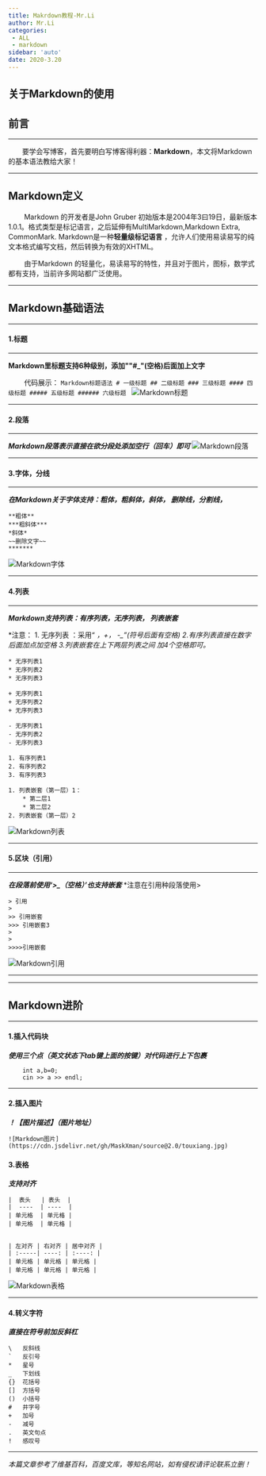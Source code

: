 ```yaml
---
title: Makrdown教程-Mr.Li
author: Mr.Li
categories:
 - ALL
 - markdown
sidebar: 'auto'
date: 2020-3.20
---
```

<!-- more -->

## 关于Markdown的使用
## 前言
********
&emsp;&emsp;要学会写博客，首先要明白写博客得利器：**Markdown**，本文将Markdown的基本语法教给大家！<!-- more -->
********
## Markdown定义
 &emsp;&emsp; Markdown 的开发者是John Gruber 初始版本是2004年3曰19日，最新版本1.0.1。格式类型是标记语言，之后延伸有MultiMarkdown,Markdown Extra, CommonMark.  Markdown是一种**轻量级标记语言** ，允许人们使用易读易写的纯文本格式编写文档，然后转换为有效的XHTML。  
  
  &emsp; &emsp;由于Markdown 的轻量化，易读易写的特性，并且对于图片，图标，数学式都有支持，当前许多网站都广泛使用。
 ***********
## Markdown基础语法
*****************
#### 1.标题
****
**Markdown里标题支持6种级别，添加""#_"(空格)后面加上文字**

&emsp;&emsp; 代码展示：
    ```Markdown标题语法
    # 一级标题
    ## 二级标题
    ### 三级标题
    #### 四级标题
    ##### 五级标题
    ###### 六级标题
    ```
![Markdown标题](https://cdn.jsdelivr.net/gh/MaskXman/source@3.1/Markdown1.jpg )
******
#### 2.段落
*****
***Markdown段落表示直接在欲分段处添加空行（回车）即可***
![Markdown段落](https://cdn.jsdelivr.net/gh/MaskXman/source@3.1/Markdown2.jpg )
*****
#### 3.字体，分线
*******
***在Markdown关于字体支持：粗体，粗斜体，斜体， 删除线，分割线，***
```$xsltMarkdown字体语法：
**粗体**
***粗斜体***
*斜体*
~~删除文字~~
*******

```
![Markdown字体](https://cdn.jsdelivr.net/gh/MaskXman/source@3.1/Markdown3.jpg )
*******
#### 4.列表
*********
***Markdown支持列表：有序列表，无序列表， 列表嵌套***

*注意： 1. 无序列表 ：采用“ *_，+_， -_”(符号后面有空格)  2.有序列表直接在数字后面加点加空格  3.列表嵌套在上下两层列表之间
加4个空格即可。*

```$xsltMarkdown列表语法：
* 无序列表1
* 无序列表2
* 无序列表3

+ 无序列表1
+ 无序列表2
+ 无序列表3

- 无序列表1
- 无序列表2
- 无序列表3 

1. 有序列表1
2. 有序列表2
3. 有序列表3

1. 列表嵌套（第一层）1：
    * 第二层1
    * 第二层2
2. 列表嵌套（第一层）2

```
![Markdown列表](https://cdn.jsdelivr.net/gh/MaskXman/source@3.1/Markdown4.jpg )

********
#### 5.区块（引用）
*******
***在段落前使用‘>_（空格）’也支持嵌套***
*注意在引用种段落使用>

```Markdown应用
> 引用
>
>> 引用嵌套
>>> 引用嵌套3
>
>
>>>>引用嵌套
```
![Markdown引用](https://cdn.jsdelivr.net/gh/MaskXman/source@3.1/Markdown5.jpg )
*****************
*********
## Markdown进阶
*******
#### 1.插入代码块
***使用三个点（英文状态下tab键上面的按键）对代码进行上下包裹***
```$xslt
    int a,b=0;
    cin >> a >> endl;
```
******
#### 2.插入图片
***！【图片描述】（图片地址）***
```$xslt
![Markdown图片](https://cdn.jsdelivr.net/gh/MaskXman/source@2.0/touxiang.jpg)
```
#### 3.表格
***支持对齐***
```$xslt
|  表头   | 表头  |
|  ----  | ----  |
| 单元格  | 单元格 |
| 单元格  | 单元格 |


| 左对齐 | 右对齐 | 居中对齐 |
| :-----| ----: | :----: |
| 单元格 | 单元格 | 单元格 |
| 单元格 | 单元格 | 单元格 |
```
![Markdown表格](https://cdn.jsdelivr.net/gh/MaskXman/source@3.1/Markdown6.jpg )
******************
#### 4.转义字符
***直接在符号前加反斜杠***
```$xslt
\   反斜线
`   反引号
*   星号
_   下划线
{}  花括号
[]  方括号
()  小括号
#   井字号
+   加号
-   减号
.   英文句点
!   感叹号
```
********
*本篇文章参考了维基百科，百度文库，等知名网站，如有侵权请评论联系立删！*



